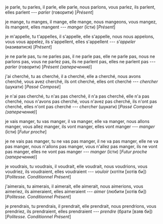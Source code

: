 je parle,
tu parles,
il parle,
elle parle,
nous parlons,
vous parlez,
ils parlent,
elles parlent --- *parler* (говорити)
[*Présent*]



je mange,
tu manges,
il mange,
elle mange,
nous mangeons,
vous mangez,
ils mangent,
elles mangent --- *manger* (їсти)
[*Présent*]



je m'appelle,
tu t'appelles,
il s'appelle,
elle s'appelle,
nous nous appelons,
vous vous appelez,
ils s'appellent,
elles s'appellent --- *s'appeler* (називатися)
[*Présent*]



je ne parle pas,
tu ne parles pas,
il ne parle pas,
elle ne parle pas,
nous ne parlons pas,
vous ne parlez pas,
ils ne parlent pas,
elles ne parlent pas --- *parler* (говорити)
[*Présent (заперечення)*]



j'ai cherché,
tu as cherché,
il a cherché,
elle a cherché,
nous avons cherché,
vous avez cherché,
ils ont cherché,
elles ont cherché --- *chercher* (шукати)
[*Passé Composé*]



je n'ai pas cherché,
tu n'as pas cherché,
il n'a pas cherché,
elle n'a pas cherché,
nous n'avons pas cherché,
vous n'avez pas cherché,
ils n'ont pas cherché,
elles n'ont pas cherché --- *chercher* (шукати)
[*Passé Composé (заперечення)*]



je vais manger,
tu vas manger,
il va manger,
elle va manger,
nous allons manger,
vous allez manger,
ils vont manger,
elles vont manger --- *manger* (їсти)
[*Futur proche*]



je ne vais pas manger,
tu ne vas pas manger,
il ne va pas manger,
elle ne va pas manger,
nous n'allons pas manger,
vous n'allez pas manger,
ils ne vont pas manger,
elles ne vont pas manger --- *manger* (їсти)
[*Futur proche (заперечення)*]



je voudrais,
tu voudrais,
il voudrait,
elle voudrait,
nous voudrions,
vous voudriez,
ils voudraient,
elles voudraient --- *vouloir* (хотіти [хотів би])
[*Politesse. Conditionnel Présent*]



j'aimerais,
tu aimerais,
il aimerait,
elle aimerait,
nous aimerions,
vous aimeriez,
ils aimeraient,
elles aimeraient --- *aimer* (любити [хотів би])
[*Politesse. Conditionnel Présent*]



je prendrais,
tu prendrais,
il prendrait,
elle prendrait,
nous prendrions,
vous prendriez,
ils prendraient,
elles prendraient --- *prendre* (брати [взяв би])
[*Politesse. Conditionnel Présent*]